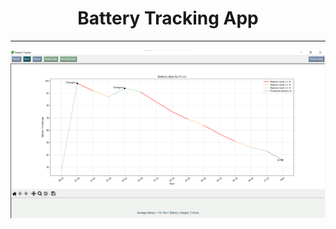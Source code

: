 <h1 align="center" >Battery Tracking App</h1>
<hr>

<img src="appImg/appImage.png" alt="App Image" align="center">
